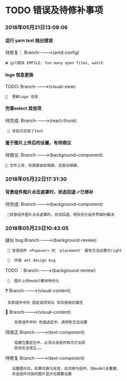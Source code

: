 # TODO 错误及待修补事项

### 2018年05月21日13:08:06

#### 运行 yarn test 抛出错误    
   
   待修复： Branch---->(antd config)
      
    ❌ git错误 EMFILE: too many open files, watch
    
#### logo 信息更换
   TODO: Branch---->(visual-view)

    🔨  更新Logo 信息 
    
#### 完善select 其他项
   待完成: Branch---->(react-thunk)

     🔨 目前只完成了text    
     
#### 鉴于图片上传后的设置，有待商议
      
   待商议: Branch---->(background-component)
     
    👨 文件上传，到底是由前端做，还是后端做。
    
    
    
### 2018年05月22日17:31:30
    
#### 背景组件图片点击遮罩时，状态回退   ✅已修补
   待完成: Branch---->(background-component)
           
     🔨背景组件图片点击遮罩时，状态回退，明天优化组件界面时解决
   
   
### 2018年05月23日10:43:05
   疑似 bug  Branch---->(background-review)  
  
     🐞 背景组件 <Popover> 的 'placement' 属性无法设置为right
      
     🐜  怀疑 ant design bug 
     
   TODO ：Branch---->(background-review) 
    
     🔨  图片上传model模块待优化 
     
   ❓ Branch---->(visual-content)  
           
     背景组件中的 固定选项背后 实际使用的属性
     
   🐞  Branch---->(visual-content)  
              
        背景组件中的 色值选定中，透明色无法设置 
        
   待改正  Branch---->(text-component)  
                 
        组建位置定位中，必须点击组件两次才出现  
        目测无法改正。。。
   
   待修复    Branch---->(text-component)  
   
       设置图片后，如果切换为背景，在切换为组件，则model会重置，
       并且组件内部的图片显示也需要设置   